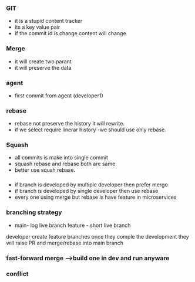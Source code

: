 ### GIT 
* it is a stupid content tracker
* its a key value pair 
* if the commit id is change content will change
### Merge
* it will create two parant
* it will preserve the data
### agent
* first commit from agent (developer1)
### rebase 
* rebase not preserve the history it will rewrite.
* if we select require linerar history -we should use only rebase.

### Squash
* all commits is make into single commit
* squash rebase and rebase both are same 
* better use sqush rebase.
###
* if branch is developed by multiple developer then prefer merge
* if branch is developed by single developer then use rebase
* every one using merge but rebase is have feature in microservices
### branching strategy
* main- log live branch 
feature - short live branch

developer create feature branches once they comple the development they will raise PR and merge/rebase into main branch
### fast-forward merge -->build one in dev and run anyware

### conflict
